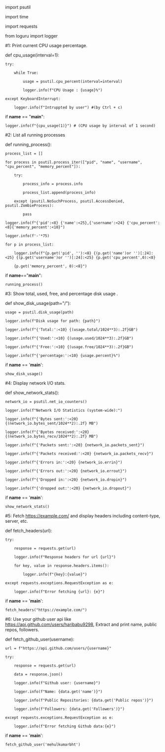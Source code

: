 import psutil

import time

import requests

from loguru import logger

#1: Print current CPU usage percentage.

def cpu_usage(interval=1):

    try:

        while True:

            usage = psutil.cpu_percent(interval=interval)

            logger.info(f"CPU Usage : {usage}%")

    except KeyboardInterrupt:

        logger.info(f"Intruppted by user") #(by Ctrl + c)
		
if __name__ == "__main__":

    logger.info(f"{cpu_usage(1)}") # (CPU usage by interval of 1 second)

#2: List all running processes

def running_process():

    process_list = []

    for process in psutil.process_iter(["pid", "name", "username", "cpu_percent", "memory_percent"]):

        try:

            process_info = process.info

            process_list.append(process_info)

        except (psutil.NoSuchProcess, psutil.AccessDenied, psutil.ZombieProcess):

            pass

    logger.info(f"{'pid':<8} {'name':<25},{'username':<24} {'cpu_percent':<8}{'memory_percent':<10}")

    logger.info(f'-'*75)

    for p in process_list:

        logger.info(f"{p.get('pid', ''):<8} {(p.get('name')or '')[:24]:<25} {(p.get('username')or '')[:24]:<25} {p.get('cpu_percent',0):<8} 
		
		{p.get('memory_percent', 0):<8}")

if __name__=="__main__":

    running_process()

#3: Show total, used, free, and percentage disk usage .

def show_disk_usage(path="/"):

    usage = psutil.disk_usage(path)

    logger.info(f"Disk usage for path: {path}")

    logger.info(f"{'Total:':<10} {(usage.total/1024**3):.2f}GB")

    logger.info(f"{'Used:':<10} {(usage.used/1024**3):.2f}GB")

    logger.info(f"{'Free:':<10} {(usage.free/1024**3):.2f}GB")

    logger.info(f"{'percentage:':<10} {usage.percent}%")

if __name__ == '__main__':

    show_disk_usage()

#4: Display network I/O stats.

def show_network_stats():

    network_io = psutil.net_io_counters()

    logger.info(f"Network I/O Statistics (system-wide):")

    logger.info(f"{'Bytes sent:':<20} {(network_io.bytes_sent/1024**2):.2f} MB")

    logger.info(f"{'Byetes received:':<20} {(network_io.bytes_recv/1024**2):.2f} MB")

    logger.info(f"{'Packets sent:':<20} {network_io.packets_sent}")

    logger.info(f"{'Packets received:':<20} {network_io.packets_recv}")

    logger.info(f"{'Errors in:':<20} {network_io.errin}")

    logger.info(f"{'Errors out:':<20} {network_io.errout}")

    logger.info(f"{'Dropped in:':<20} {network_io.dropin}")

    logger.info(f"{'dropped out:':<20} {network_io.dropout}")

if __name__ == '__main__':

    show_network_stats()

#5: Fetch https://example.com/ and display headers including content-type, server, etc.

def fetch_headers(url):

    try:

        response = requests.get(url)

        logger.info(f"Response headers for url {url}")

        for key, value in response.headers.items():

            logger.info(f"{key}:{value}")

    except requests.exceptions.RequestException as e:

        logger.info(f"Error fetching {url}: {e}")

if __name__ == '__main__':

    fetch_headers("https://example.com/")

#6: Use your github user api like https://api.github.com/users/haribabu9298, Extract and print name, public repos, followers.

def fetch_github_user(username):

    url = f"https://api.github.com/users/{username}"

    try:

        response = requests.get(url)

        data = response.json()

        logger.info(f"Github user: {username}")

        logger.info(f"Name: {data.get('name')}")

        logger.info(f"Public Repositories: {data.get('Public repos')}")

        logger.info(f"Followers: {data.get('Followers')}")

    except requests.exceptions.RequestException as e:

        logger.info(f"Error fetching Github data:{e}")

if __name__ == '__main__':

    fetch_github_user('mehulkumarbht')